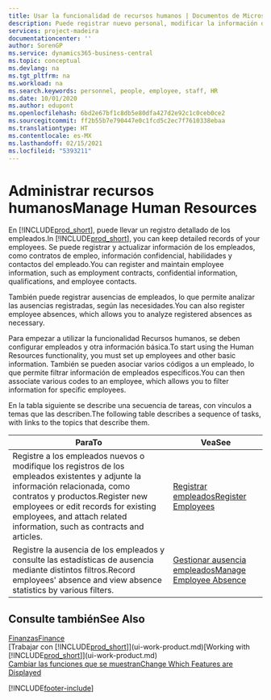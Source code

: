```yaml
---
title: Usar la funcionalidad de recursos humanos | Documentos de Microsoft
description: Puede registrar nuevo personal, modificar la información del personal existente y registrar y analizar las ausencias.
services: project-madeira
documentationcenter: ''
author: SorenGP
ms.service: dynamics365-business-central
ms.topic: conceptual
ms.devlang: na
ms.tgt_pltfrm: na
ms.workload: na
ms.search.keywords: personnel, people, employee, staff, HR
ms.date: 10/01/2020
ms.author: edupont
ms.openlocfilehash: 6bd2e67bf1c8db5e80dfa427d2e92c1c0ceb0ce2
ms.sourcegitcommit: ff2b55b7e790447e0c1fcd5c2ec7f7610338ebaa
ms.translationtype: HT
ms.contentlocale: es-MX
ms.lasthandoff: 02/15/2021
ms.locfileid: "5393211"
---
```

# <a name="manage-human-resources"></a><span data-ttu-id="91eb2-103">Administrar recursos humanos</span><span class="sxs-lookup"><span data-stu-id="91eb2-103">Manage Human Resources</span></span>
<span data-ttu-id="91eb2-104">En [!INCLUDE[prod_short](includes/prod_short.md)], puede llevar un registro detallado de los empleados.</span><span class="sxs-lookup"><span data-stu-id="91eb2-104">In [!INCLUDE[prod_short](includes/prod_short.md)], you can keep detailed records of your employees.</span></span> <span data-ttu-id="91eb2-105">Se puede registrar y actualizar información de los empleados, como contratos de empleo, información confidencial, habilidades y contactos del empleado.</span><span class="sxs-lookup"><span data-stu-id="91eb2-105">You can register and maintain employee information, such as employment contracts, confidential information, qualifications, and employee contacts.</span></span>

<span data-ttu-id="91eb2-106">También puede registrar ausencias de empleados, lo que permite analizar las ausencias registradas, según las necesidades.</span><span class="sxs-lookup"><span data-stu-id="91eb2-106">You can also register employee absences, which allows you to analyze registered absences as necessary.</span></span>

<span data-ttu-id="91eb2-107">Para empezar a utilizar la funcionalidad Recursos humanos, se deben configurar empleados y otra información básica.</span><span class="sxs-lookup"><span data-stu-id="91eb2-107">To start using the Human Resources functionality, you must set up employees and other basic information.</span></span> <span data-ttu-id="91eb2-108">También se pueden asociar varios códigos a un empleado, lo que permite filtrar información de empleados específicos.</span><span class="sxs-lookup"><span data-stu-id="91eb2-108">You can then associate various codes to an employee, which allows you to filter information for specific employees.</span></span>

<span data-ttu-id="91eb2-109">En la tabla siguiente se describe una secuencia de tareas, con vínculos a temas que las describen.</span><span class="sxs-lookup"><span data-stu-id="91eb2-109">The following table describes a sequence of tasks, with links to the topics that describe them.</span></span>

| <span data-ttu-id="91eb2-110">Para</span><span class="sxs-lookup"><span data-stu-id="91eb2-110">To</span></span> | <span data-ttu-id="91eb2-111">Vea</span><span class="sxs-lookup"><span data-stu-id="91eb2-111">See</span></span> |
| --- | --- |
| <span data-ttu-id="91eb2-112">Registre a los empleados nuevos o modifique los registros de los empleados existentes y adjunte la información relacionada, como contratos y productos.</span><span class="sxs-lookup"><span data-stu-id="91eb2-112">Register new employees or edit records for existing employees, and attach related information, such as contracts and articles.</span></span> |[<span data-ttu-id="91eb2-113">Registrar empleados</span><span class="sxs-lookup"><span data-stu-id="91eb2-113">Register Employees</span></span>](hr-how-register-employees.md) |
| <span data-ttu-id="91eb2-114">Registre la ausencia de los empleados y consulte las estadísticas de ausencia mediante distintos filtros.</span><span class="sxs-lookup"><span data-stu-id="91eb2-114">Record employees' absence and view absence statistics by various filters.</span></span> |[<span data-ttu-id="91eb2-115">Gestionar ausencia empleados</span><span class="sxs-lookup"><span data-stu-id="91eb2-115">Manage Employee Absence</span></span>](hr-how-manage-absence.md) |

## <a name="see-also"></a><span data-ttu-id="91eb2-116">Consulte también</span><span class="sxs-lookup"><span data-stu-id="91eb2-116">See Also</span></span>
[<span data-ttu-id="91eb2-117">Finanzas</span><span class="sxs-lookup"><span data-stu-id="91eb2-117">Finance</span></span>](finance.md)  
<span data-ttu-id="91eb2-118">[Trabajar con [!INCLUDE[prod_short](includes/prod_short.md)]](ui-work-product.md)</span><span class="sxs-lookup"><span data-stu-id="91eb2-118">[Working with [!INCLUDE[prod_short](includes/prod_short.md)]](ui-work-product.md)</span></span>  
[<span data-ttu-id="91eb2-119">Cambiar las funciones que se muestran</span><span class="sxs-lookup"><span data-stu-id="91eb2-119">Change Which Features are Displayed</span></span>](ui-experiences.md)        


[!INCLUDE[footer-include](includes/footer-banner.md)]